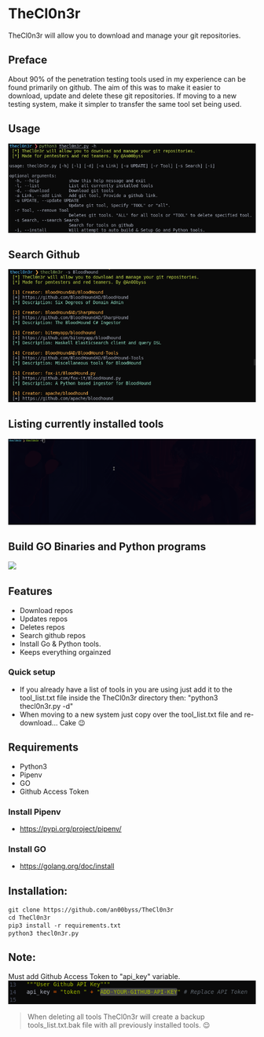 # TheCl0n3r
TheCl0n3r will allow you to download and manage your git repositories.

## Preface
About 90% of the penetration testing tools used in my experience can be found primarily on github. The aim of this was to make it easier to download, update and delete these git repositories. If moving to a new testing system, make it simpler to transfer the same tool set being used.

## Usage
![](screenshots/options.png)

## Search Github
![](screenshots/search.png)

## Listing currently installed tools
![](screenshots/listing.gif)

## Build GO Binaries and Python programs
![](screenshots/install.gif)

## Features
* Download repos
* Updates repos
* Deletes repos
* Search github repos
* Install Go & Python tools.
* Keeps everything orgainzed

### Quick setup
* If you already have a list of tools in you are using just add it to the tool_list.txt file inside the TheCl0n3r directory then: "python3 thecl0n3r.py -d"
* When moving to a new system just copy over the tool_list.txt file and re-download... Cake :wink:

## Requirements
* Python3
* Pipenv
* GO
* Github Access Token

### Install Pipenv
* https://pypi.org/project/pipenv/

### Install GO
* https://golang.org/doc/install

## Installation:
```
git clone https://github.com/an00byss/TheCl0n3r
cd TheCl0n3r
pip3 install -r requirements.txt
python3 thecl0n3r.py
```
## Note:
Must add Github Access Token to "api_key" variable.
![](screenshots/apikey.png)

> When deleting all tools TheCl0n3r will create a backup tools_list.txt.bak file with all previously installed tools. :relieved: